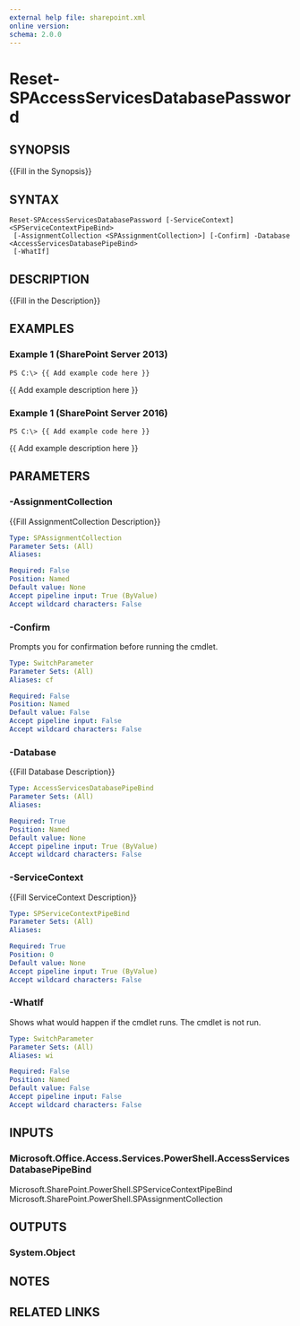 ```yaml
---
external help file: sharepoint.xml
online version: 
schema: 2.0.0
---
```


# Reset-SPAccessServicesDatabasePassword

## SYNOPSIS
{{Fill in the Synopsis}}

## SYNTAX

```
Reset-SPAccessServicesDatabasePassword [-ServiceContext] <SPServiceContextPipeBind>
 [-AssignmentCollection <SPAssignmentCollection>] [-Confirm] -Database <AccessServicesDatabasePipeBind>
 [-WhatIf]
```

## DESCRIPTION
{{Fill in the Description}}

## EXAMPLES

### Example 1 (SharePoint Server 2013)
```
PS C:\> {{ Add example code here }}
```

{{ Add example description here }}

### Example 1 (SharePoint Server 2016)
```
PS C:\> {{ Add example code here }}
```

{{ Add example description here }}

## PARAMETERS

### -AssignmentCollection
{{Fill AssignmentCollection Description}}

```yaml
Type: SPAssignmentCollection
Parameter Sets: (All)
Aliases: 

Required: False
Position: Named
Default value: None
Accept pipeline input: True (ByValue)
Accept wildcard characters: False
```

### -Confirm
Prompts you for confirmation before running the cmdlet.

```yaml
Type: SwitchParameter
Parameter Sets: (All)
Aliases: cf

Required: False
Position: Named
Default value: False
Accept pipeline input: False
Accept wildcard characters: False
```

### -Database
{{Fill Database Description}}

```yaml
Type: AccessServicesDatabasePipeBind
Parameter Sets: (All)
Aliases: 

Required: True
Position: Named
Default value: None
Accept pipeline input: True (ByValue)
Accept wildcard characters: False
```

### -ServiceContext
{{Fill ServiceContext Description}}

```yaml
Type: SPServiceContextPipeBind
Parameter Sets: (All)
Aliases: 

Required: True
Position: 0
Default value: None
Accept pipeline input: True (ByValue)
Accept wildcard characters: False
```

### -WhatIf
Shows what would happen if the cmdlet runs.
The cmdlet is not run.

```yaml
Type: SwitchParameter
Parameter Sets: (All)
Aliases: wi

Required: False
Position: Named
Default value: False
Accept pipeline input: False
Accept wildcard characters: False
```

## INPUTS

### Microsoft.Office.Access.Services.PowerShell.AccessServicesDatabasePipeBind
Microsoft.SharePoint.PowerShell.SPServiceContextPipeBind Microsoft.SharePoint.PowerShell.SPAssignmentCollection

## OUTPUTS

### System.Object

## NOTES

## RELATED LINKS

